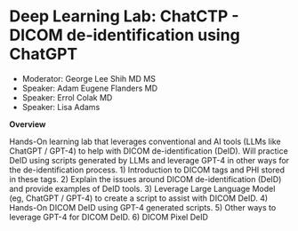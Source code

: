 # Deep Learning Lab: ChatCTP - DICOM de-identification using ChatGPT

- Moderator: George Lee Shih MD MS
- Speaker: Adam Eugene Flanders MD
- Speaker: Errol Colak MD
- Speaker: Lisa Adams

**Overview**

Hands-On learning lab that leverages conventional and AI tools (LLMs like ChatGPT / GPT-4) to help with DICOM de-identification (DeID). Will practice DeID using scripts generated by LLMs and leverage GPT-4 in other ways for the de-identification process. 1) Introduction to DICOM tags and PHI stored in these tags. 2) Explain the issues around DICOM de-identification (DeID) and provide examples of DeID tools. 3) Leverage Large Language Model (eg, ChatGPT / GPT-4) to create a script to assist with DICOM DeID. 4) Hands-On DICOM DeID using GPT-4 generated scripts. 5) Other ways to leverage GPT-4 for DICOM DeID. 6) DICOM Pixel DeID
